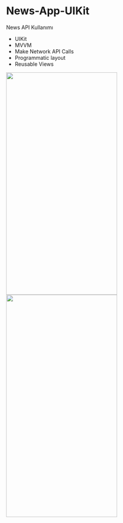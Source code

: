 # News-App-UIKit
News API Kullanımı 
* UIKit
* MVVM
* Make Network API Calls
* Programmatic layout
* Reusable Views

  
<img src="https://github.com/duman011/News-App-UIKit/assets/81991720/68743bfd-031e-46a8-9861-8d3da3df5316" width="300" height="600" />
<img src="https://github.com/duman011/News-App-UIKit/assets/81991720/129c97d2-a485-4dc2-9d10-4da20c8dd188" width="300" height="600" />





